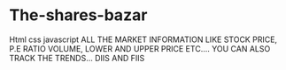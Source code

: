 # The-shares-bazar
Html css javascript 
ALL THE MARKET INFORMATION LIKE STOCK PRICE, P.E RATIO
VOLUME, LOWER AND UPPER PRICE ETC.... 
YOU CAN ALSO TRACK THE TRENDS... 
DIIS AND FIIS 
